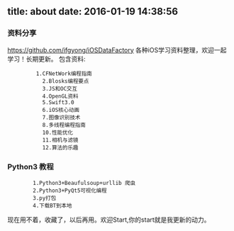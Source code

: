 title: about
date: 2016-01-19 14:38:56
---

### 资料分享
https://github.com/ifgyong/iOSDataFactory 
各种iOS学习资料整理，欢迎一起学习！长期更新。
包含资料:

		  	 1.CFNetWork编程指南
               2.Blosks编程要点
               3.JS和OC交互
               4.OpenGL资料
               5.Swift3.0
               6.iOS核心动画
               7.图像识别技术
               8.多线程编程指南
               10.性能优化
               11.相机与滤镜
               12.算法的乐趣
             
### Python3 教程
			1.Python3+Beaufulsoup+urllib 爬虫
			2.Python3+PyQt5可视化编程
			3.py打包
			4.下载BT到本地
现在用不着，收藏了，以后再用。欢迎Start,你的start就是我更新的动力。

